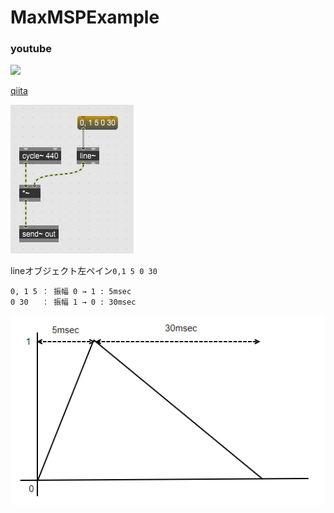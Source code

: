 # MaxMSPExample

### youtube
[![](https://img.youtube.com/vi/whS6AsXxt5w/0.jpg)](https://www.youtube.com/watch?v=whS6AsXxt5w)


[qiita](https://qiita.com/hiwasawa/items/38026e6fcc4445aec812)

![line~サンプル](https://github.com/hiwasawa0715/MaxMSPExample/blob/master/img/pict1.png "サンプル")

lineオブジェクト左ペイン```0,1 5 0 30```


```
0, 1 5 ： 振幅 0 → 1 : 5msec
0 30   ： 振幅 1 → 0 : 30msec
```

![振幅の変化](https://github.com/hiwasawa0715/MaxMSPExample/blob/master/img/pict2.png "サンプル")
